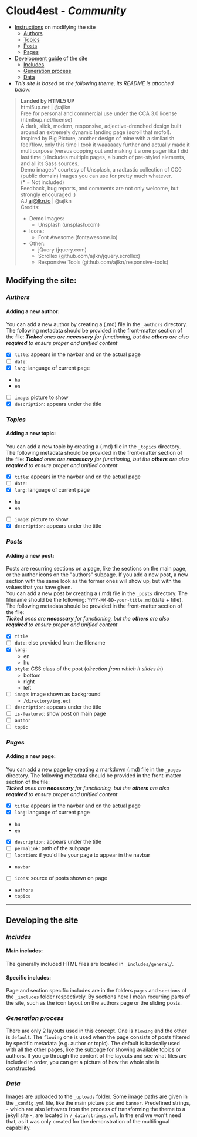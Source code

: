 # Cloud4est - _Community_
- [Instructions](#modifying-the-site) on modifying the site
  - [Authors](#authors)
  - [Topics](#topics)
  - [Posts](#posts)
  - [Pages](#pages)
- [Development guide](#developing-the-site) of the site
  - [Includes](#includes)
  - [Generation process](#generation-process)
  - [Data](#data)
- _This site is based on the following theme, its README is attached below:_
> __Landed by HTML5 UP__  
html5up.net | @ajlkn  
Free for personal and commercial use under the CCA 3.0 license (html5up.net/license)  
> A dark, slick, modern, responsive, adjective-drenched design built around an extremely
dynamic landing page (scroll that mofo!). Inspired by Big Picture, another design
of mine with a similarish feel/flow, only this time I took it waaaaaay further and
actually made it multipurpose (versus copping out and making it a one pager like I
did last time ;) Includes multiple pages, a bunch of pre-styled elements, and all
its Sass sources.  
> Demo images* courtesy of Unsplash, a radtastic collection of CC0 (public domain) images
you can use for pretty much whatever.  
> (* = Not included)  
> Feedback, bug reports, and comments are not only welcome, but strongly encouraged :)  
> AJ
> aj@lkn.io | @ajlkn  
> Credits:  
> - Demo Images:
>	 - Unsplash (unsplash.com)  
> - Icons:
>	 - Font Awesome (fontawesome.io)  
> - Other:  
>	 - jQuery (jquery.com)  
>	 - Scrollex (github.com/ajlkn/jquery.scrollex)  
>	 - Responsive Tools (github.com/ajlkn/responsive-tools)


## __Modifying the site:__

### _Authors_

#### Adding a new author:

You can add a new author by creating a (.md) file in the `_authors` directory. The following metadata should be provided in the front-matter section of the file:
*__Ticked__ ones are __necessary__ for functioning, but the __others__ are also __required__ to ensure proper and unified content*

- [x] `title`: appears in the navbar and on the actual page
- [ ] `date`:
- [x] `lang`: language of current page
- `hu`
- `en`
- [ ] `image`: picture to show
- [x] `description`: appears under the title

### _Topics_

#### Adding a new topic:

You can add a new topic by creating a (.md) file in the `_topics` directory. The following metadata should be provided in the front-matter section of the file:
*__Ticked__ ones are __necessary__ for functioning, but the __others__ are also __required__ to ensure proper and unified content*

- [x] `title`: appears in the navbar and on the actual page
- [ ] `date`:
- [x] `lang`: language of current page
- `hu`
- `en`
- [ ] `image`: picture to show
- [x] `description`: appears under the title

### _Posts_

#### Adding a new post:

Posts are recurring sections on a page, like the sections on the main page, or the author icons on the "authors" subpage. If you add a new post, a new section with the same look as the former ones will show up, but with the values that you have given.  
You can add a new post by creating a (.md) file in the `_posts` directory. The filename should be the following: `YYYY-MM-DD-your-title.md` (date + title). The following metadata should be provided in the front-matter section of the file:  
*__Ticked__ ones are __necessary__ for functioning, but the __others__ are also __required__ to ensure proper and unified content*

- [x] `title`
- [ ] `date`: else provided from the filename
- [x] `lang`:
  - en
  - hu
- [x] `style`: CSS class of the post (_direction from which it slides in_)
  - bottom
  - right
  - left
- [ ] `image`: image shown as background
  - `/directory/img.ext`
- [ ] `description`: appears under the title
- [ ] `is-featured`: show post on main page
- [ ] `author`
- [ ] `topic`

### _Pages_

#### Adding a new page:

You can add a new page by creating a markdown (.md) file in the `_pages` directory. The following metadata should be provided in the front-matter section of the file:  
*__Ticked__ ones are __necessary__ for functioning, but the __others__ are also __required__ to ensure proper and unified content*

- [x] `title`: appears in the navbar and on the actual page
- [x] `lang`: language of current page
- `hu`
- `en`
- [x] `description`: appears under the title
- [ ] `permalink`: path of the subpage
- [ ] `location`: if you'd like your page to appear in the navbar
- `navbar`
- [ ] `icons`: source of posts shown on page
- `authors`
- `topics`

---

## __Developing the site__

### _Includes_

#### Main includes:

The generally included HTML files are located in `_includes/general/`.

#### Specific includes:

Page and section specific includes are in the folders `pages` and `sections` of the `_includes` folder respectively. By sections here I mean recurring parts of the site, such as the icon layout on the authors page or the sliding posts.

### _Generation process_

There are only 2 layouts used in this concept. One is `flowing` and the other is `default`. The `flowing` one is used when the page consists of posts filtered by specific metadata (e.g. author or topic). The default is basically used with all the other pages, like the subpage for showing available topics or authors. If you go through the content of the layouts and see what files are included in order, you can get a picture of how the whole site is constructed.

###  _Data_

Images are uploaded to the `_uploads` folder. Some image paths are given in the `_config.yml` file, like the main picture `pic` and `banner`. Predefined strings, - which are also leftovers from the process of transforming the theme to a jekyll site -, are located in `/_data/strings.yml`. In the end we won't need that, as it was only created for the demonstration of the multilingual capability.  
